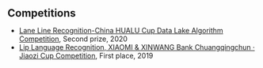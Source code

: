 <h1 id="competitions"></h1>

<h2 style="margin: 60px 0px 10px;">Competitions</h2>

<ul>
  <li>
    <a href="https://dev.ehualu.com/dev/home/competition/competitionDetail?competitionId=1">Lane Line Recognition-China HUALU Cup Data Lake Algorithm Competition</a>, Second prize, 2020
  </li>
  <li>
    <a href="https://www.sohu.com/a/359357887_505818">Lip Language Recognition, XIAOMI & XINWANG Bank Chuangqingchun · Jiaozi Cup Competition</a>, First place, 2019
  </li>
</ul>
